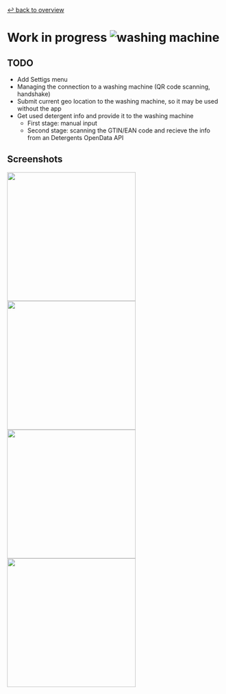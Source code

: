 [↩ back to overview](https://github.com/SunboX/fxos-washing-machine)

# Work in progress ![washing machine](https://raw.githubusercontent.com/SunboX/fxos-washing-machine_app/master/img/icons/icon48x48.png) 

## TODO

* Add Settigs menu
* Managing the connection to a washing machine (QR code scanning, handshake)
* Submit current geo location to the washing machine, so it may be used without the app
* Get used detergent info and provide it to the washing machine
  * First stage: manual input
  * Second stage: scanning the GTIN/EAN code and recieve the info from an Detergents OpenData API

## Screenshots

<img src="https://raw.githubusercontent.com/SunboX/fxos-washing-machine_app/master/screenshots/2015-02-24-21-33-23.png" width="300"/> 
<img src="https://raw.githubusercontent.com/SunboX/fxos-washing-machine_app/master/screenshots/2015-02-24-21-33-45.png" width="300"/> 
<img src="https://raw.githubusercontent.com/SunboX/fxos-washing-machine_app/master/screenshots/2015-02-25-23-12-38.png" width="300"/> 
<img src="https://raw.githubusercontent.com/SunboX/fxos-washing-machine_app/master/screenshots/2015-02-25-23-11-57.png" width="300"/> 
